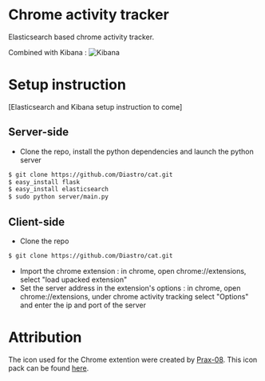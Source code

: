 # Chrome activity tracker
Elasticsearch based chrome activity tracker.

Combined with Kibana : 
![Kibana](https://i.imgur.com/leHhlD5.png)

# Setup instruction
[Elasticsearch and Kibana setup instruction to come]

## Server-side
- Clone the repo, install the python dependencies and launch the python server
~~~ sh
$ git clone https://github.com/Diastro/cat.git
$ easy_install flask
$ easy_install elasticsearch
$ sudo python server/main.py
~~~

## Client-side
- Clone the repo
~~~ sh
$ git clone https://github.com/Diastro/cat.git
~~~
- Import the chrome extension : in chrome, open chrome://extensions, select "load upacked extension"
- Set the server address in the extension's options : in chrome, open chrome://extensions, under chrome activity tracking select "Options" and enter the ip and port of the server

# Attribution
The icon used for the Chrome extention were created by [Prax-08](http://prax-08.deviantart.com/). 
This icon pack can be found [here](http://www.deviantart.com/art/Boolean-1-1-166457851).
